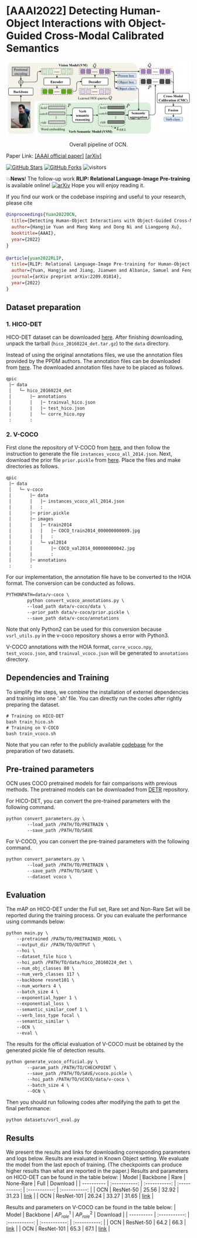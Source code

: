 # [AAAI2022] Detecting Human-Object Interactions with Object-Guided Cross-Modal Calibrated Semantics 

<div align="center">
  <img src=".github/OCN_pipeline.png" width="600px" />
  <p>Overall pipeline of OCN.</p>
</div>
 
Paper Link: [[AAAI official paper]](https://ojs.aaai.org/index.php/AAAI/article/view/20229)
[[arXiv]](https://arxiv.org/abs/2202.00259)

[![GitHub Stars](https://img.shields.io/github/stars/JacobYuan7/OCN-HOI-Benchmark?style=social)](https://github.com/JacobYuan7/OCN-HOI-Benchmark)
[![GitHub Forks](https://img.shields.io/github/forks/JacobYuan7/OCN-HOI-Benchmark)](https://github.com/JacobYuan7/OCN-HOI-Benchmark)
![visitors](https://visitor-badge.glitch.me/badge?page_id=JacobYuan7/OCN-HOI-Benchmark)

💥**News**! The follow-up work **RLIP: Relational Language-Image Pre-training** is available online! [![arXiv](https://img.shields.io/badge/arXiv-Paper-<COLOR>.svg)](https://arxiv.org/abs/2209.01814) Hope you will enjoy reading it.

If you find our work or the codebase inspiring and useful to your research, please cite
```bibtex
@inproceedings{Yuan2022OCN,
  title={Detecting Human-Object Interactions with Object-Guided Cross-Modal Calibrated Semantics},
  author={Hangjie Yuan and Mang Wang and Dong Ni and Liangpeng Xu},
  booktitle={AAAI},
  year={2022}
}

@article{yuan2022RLIP,
  title={RLIP: Relational Language-Image Pre-training for Human-Object Interaction Detection},
  author={Yuan, Hangjie and Jiang, Jianwen and Albanie, Samuel and Feng, Tao and Huang, Ziyuan and Ni, Dong and Tang, Mingqian},
  journal={arXiv preprint arXiv:2209.01814},
  year={2022}
}
```
## Dataset preparation
### 1. HICO-DET
HICO-DET dataset can be downloaded [here](https://drive.google.com/open?id=1QZcJmGVlF9f4h-XLWe9Gkmnmj2z1gSnk). After finishing downloading, unpack the tarball (`hico_20160224_det.tar.gz`) to the `data` directory.

Instead of using the original annotations files, we use the annotation files provided by the PPDM authors. The annotation files can be downloaded from [here](https://drive.google.com/open?id=1WI-gsNLS-t0Kh8TVki1wXqc3y2Ow1f2R). The downloaded annotation files have to be placed as follows.
```
qpic
 |─ data
 │   └─ hico_20160224_det
 |       |─ annotations
 |       |   |─ trainval_hico.json
 |       |   |─ test_hico.json
 |       |   └─ corre_hico.npy
 :       :
```

### 2. V-COCO
First clone the repository of V-COCO from [here](https://github.com/s-gupta/v-coco), and then follow the instruction to generate the file `instances_vcoco_all_2014.json`. Next, download the prior file `prior.pickle` from [here](https://drive.google.com/drive/folders/10uuzvMUCVVv95-xAZg5KS94QXm7QXZW4). Place the files and make directories as follows.
```
qpic
 |─ data
 │   └─ v-coco
 |       |─ data
 |       |   |─ instances_vcoco_all_2014.json
 |       |   :
 |       |─ prior.pickle
 |       |─ images
 |       |   |─ train2014
 |       |   |   |─ COCO_train2014_000000000009.jpg
 |       |   |   :
 |       |   └─ val2014
 |       |       |─ COCO_val2014_000000000042.jpg
 |       |       :
 |       |─ annotations
 :       :
```
For our implementation, the annotation file have to be converted to the HOIA format. The conversion can be conducted as follows.
```
PYTHONPATH=data/v-coco \
        python convert_vcoco_annotations.py \
        --load_path data/v-coco/data \
        --prior_path data/v-coco/prior.pickle \
        --save_path data/v-coco/annotations
```
Note that only Python2 can be used for this conversion because `vsrl_utils.py` in the v-coco repository shows a error with Python3.

V-COCO annotations with the HOIA format, `corre_vcoco.npy`, `test_vcoco.json`, and `trainval_vcoco.json` will be generated to `annotations` directory.

## Dependencies and Training
To simplify the steps, we combine the installation of externel dependencies and training into one '.sh' file. You can directly run the codes after rightly preparing the dataset.
```
# Training on HICO-DET
bash train_hico.sh
# Training on V-COCO
bash train_vcoco.sh
```
Note that you can refer to the publicly available [codebase](https://github.com/hitachi-rd-cv/qpic) for the preparation of two datasets.


## Pre-trained parameters
OCN uses COCO pretrained models for fair comparisons with previous methods. The pretrained models can be downloaded from [DETR](https://github.com/facebookresearch/detr) repository. 

For HICO-DET, you can convert the pre-trained parameters with the following command.
```
python convert_parameters.py \
        --load_path /PATH/TO/PRETRAIN \
        --save_path /PATH/TO/SAVE
```
For V-COCO, you can convert the pre-trained parameters with the following command.
```
python convert_parameters.py \
        --load_path /PATH/TO/PRETRAIN \
        --save_path /PATH/TO/SAVE \
        --dataset vcoco \
```



## Evaluation
The mAP on HICO-DET under the Full set, Rare set and Non-Rare Set will be reported during the training process. Or you can evaluate the performance using commands below:
```
python main.py \
    --pretrained /PATH/TO/PRETRAINED_MODEL \
    --output_dir /PATH/TO/OUTPUT \
    --hoi \
    --dataset_file hico \
    --hoi_path /PATH/TO/data/hico_20160224_det \
    --num_obj_classes 80 \
    --num_verb_classes 117 \
    --backbone resnet101 \
    --num_workers 4 \
    --batch_size 4 \
    --exponential_hyper 1 \
    --exponential_loss \
    --semantic_similar_coef 1 \
    --verb_loss_type focal \
    --semantic_similar \
    --OCN \
    --eval \
```

The results for the official evaluation of V-COCO must be obtained by the generated pickle file of detection results.
```
python generate_vcoco_official.py \
        --param_path /PATH/TO/CHECKPOINT \
        --save_path /PATH/TO/SAVE/vcoco.pickle \
        --hoi_path /PATH/TO/VCOCO/data/v-coco \
        --batch_size 4 \
        --OCN \
```
Then you should run following codes after modifying the path to get the final performance:
```
python datasets/vsrl_eval.py
```

## Results
We present the results and links for downloading corresponding parameters and logs below. Results are evaluated in Known Object setting. We evaluate the model from the last epoch of training. (The checkpoints can produce higher results than what are reported in the paper.) Results and parameters on HICO-DET can be found in the table below: 
| Model | Backbone | Rare | None-Rare | Full | Download |
| ---------- | :-----------:  | :-----------:  | :-----------: | :-----------: | :-----------: |
| OCN | ResNet-50 | 25.56 | 32.92 | 31.23 | [link](https://zjueducn-my.sharepoint.com/:u:/g/personal/hj_yuan_zju_edu_cn/EcaO1pep2XtKoG-8U9NFvfkBNpG5n34Tb_ccxeMbOdo6Sg?e=hcbspJ) |
| OCN | ResNet-101 | 26.24 | 33.27 | 31.65 | [link](https://zjueducn-my.sharepoint.com/:u:/g/personal/hj_yuan_zju_edu_cn/EaDjNk2OZpFCpNRYIzmBZI4BMbO7NglqiWoPqfO9hcKzOg?e=Crsuw7) |

Results and parameters on V-COCO can be found in the table below:
| Model | Backbone | $AP_{role}^{1}$ | $AP_{role}^{2}$ | Download |
| ---------- | :-----------:  | :-----------:  | :-----------: | :-----------: |
| OCN | ResNet-50 | 64.2 | 66.3 | [link](https://zjueducn-my.sharepoint.com/:u:/g/personal/hj_yuan_zju_edu_cn/EejYy8FsT4tPpsjjOvn2ZDsBckBu2C2g7eA0javN055MAQ?e=vQLTmm) |
| OCN | ResNet-101 | 65.3 | 67.1 | [link](https://zjueducn-my.sharepoint.com/:u:/g/personal/hj_yuan_zju_edu_cn/EZiXop8K4VJGu_dB9eTMIVABiCM6K4p_r0I3saUdQgtuLg?e=Pl5Yjh) |
